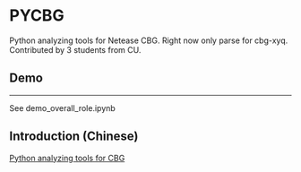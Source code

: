 # PYCBG
Python analyzing tools for Netease CBG. 
Right now only parse for cbg-xyq. 
Contributed by 3 students from CU.
## Demo
***
See demo_overall_role.ipynb
## Introduction (Chinese)
[Python analyzing tools for CBG](https://www.zhihu.com/people/li-keng-jian/posts)
